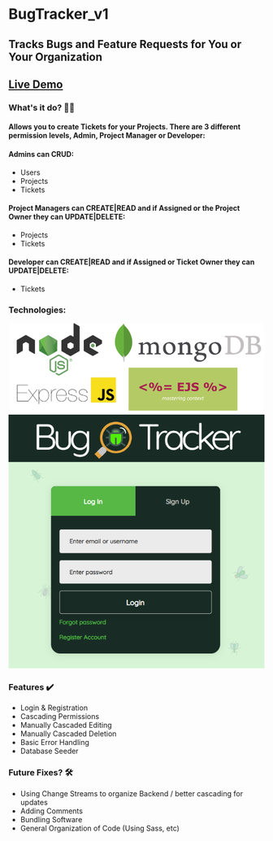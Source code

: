 # BugTracker_v1
## Tracks Bugs and Feature Requests for You or Your Organization
## [Live Demo](https://bugtracker-davidlink.herokuapp.com/)
### What's it do? 🤷‍♀️
#### Allows you to create Tickets for your Projects. There are 3 different permission levels, Admin, Project Manager or Developer:
#### Admins can CRUD:
- Users
- Projects
- Tickets
#### Project Managers can CREATE|READ and if Assigned or the Project Owner they can UPDATE|DELETE:
- Projects
- Tickets
#### Developer can CREATE|READ and if Assigned or Ticket Owner they can UPDATE|DELETE:
- Tickets

### Technologies:
![technologies](./public/images/technologies.PNG)
![App](./public/images/homeSmall.PNG)

### Features ✔️
- Login & Registration
- Cascading Permissions
- Manually Cascaded Editing
- Manually Cascaded Deletion
- Basic Error Handling
- Database Seeder

### Future Fixes? 🛠
- Using Change Streams to organize Backend / better cascading for updates
- Adding Comments
- Bundling Software
- General Organization of Code (Using Sass, etc)
